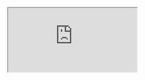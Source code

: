 <html>
<head>

</head>

<body>

<table id="equipo">

   
<script>

var jugadores = [jugador1,jugador2,jugador3,jugador4,jugador5,jugador7,jugador7];
var jugadores_partidos = [jugador_partidos1,jugadorpartidos2,jugadorpartidos3,jugadorpartidos4,jugadorpartidos5,jugadorpartidos7,jugadorpartidos7];

for (var i = 1; i < 8; i++) {
var jugadores[i][= prompt ("Inserta jugador"+i,"jugador"+i);
var jugadores_partidos[i] = prompt("Cuántas veces ha jugado?");
}
 
 
 
  if(jugador1_partidos>jugador2_partidos){
      document.getElementById("equipo").innerHTML ="<tr>"+"<th>Jugador campo</th>"+"</tr>"+"<tr>"+"<td>"+jugador2+"</td>"+"</tr>"; 
  } else{
      document.getElementById("equipo").innerHTML ="<tr>"+"<th>Jugador campo</th>"+"</tr>"+"<tr>"+"<td>"+jugador1+"</td>"+"</tr>"; 
  }

  </script>
  


</table>
 

<iframe src="https://docs.google.com/spreadsheets/d/e/2PACX-1vQOE_9bEOm09uCWQ1869mcVtVKttCmfhV9adduXEB2GXcGXpkUUioH9YP53r_o71KQ8PsJasVpGpPXw/pubhtml?widget=true&amp;headers=false"></iframe>
 
 </body>
</html>



